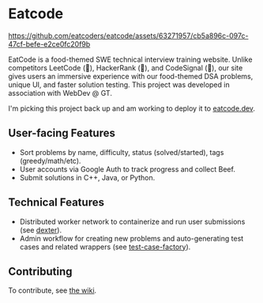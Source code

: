 # Eatcode
https://github.com/eatcoders/eatcode/assets/63271957/cb5a896c-097c-47cf-befe-e2ce0fc20f9b

EatCode is a food-themed SWE technical interview training website. Unlike competitors LeetCode (🤮), HackerRank (💩), and CodeSignal (🤥), our site gives users an immersive experience with our food-themed DSA problems, unique UI, and faster solution testing. This project was developed in association with WebDev @ GT.

I'm picking this project back up and am working to deploy it to [eatcode.dev](https://eatcode.dev).

## User-facing Features
- Sort problems by name, difficulty, status (solved/started), tags (greedy/math/etc).
- User accounts via Google Auth to track progress and collect Beef.
- Submit solutions in C++, Java, or Python.
## Technical Features
- Distributed worker network to containerize and run user submissions (see [dexter](https://github.com/eatcoders/dexter)).
- Admin workflow for creating new problems and auto-generating test cases and related wrappers (see [test-case-factory](https://github.com/eatcoders/test-case-factory)).
## Contributing
To contribute, see [the wiki](https://github.com/skrusenti/skru/wiki).

